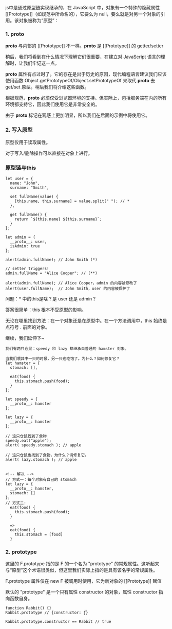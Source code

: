 js中是通过原型链实现继承的，在 JavaScript 中，对象有一个特殊的隐藏属性 [[Prototype]]（如规范中所命名的），它要么为 null，要么就是对另一个对象的引用。该对象被称为“原型”：
### 1. __proto__
__proto__ 与内部的 [[Prototype]] 不一样。__proto__ 是 [[Prototype]] 的 getter/setter

稍后，我们将看到在什么情况下理解它们很重要，在建立对 JavaScript 语言的理解时，让我们牢记这一点。

__proto__ 属性有点过时了。它的存在是出于历史的原因，现代编程语言建议我们应该使用函数 Object.getPrototypeOf/Object.setPrototypeOf 来取代 __proto__ 去 get/set 原型。稍后我们将介绍这些函数。

根据规范，__proto__ 必须仅受浏览器环境的支持。但实际上，包括服务端在内的所有环境都支持它，因此我们使用它是非常安全的。

由于 __proto__ 标记在观感上更加明显，所以我们在后面的示例中将使用它。

### 2. 写入原型
原型仅用于读取属性。

对于写入/删除操作可以直接在对象上进行。

### 原型链与this
```
let user = {
  name: "John",
  surname: "Smith",

  set fullName(value) {
    [this.name, this.surname] = value.split(" "); // * 
  },

  get fullName() {
    return `${this.name} ${this.surname}`;
  }
};

let admin = {
  __proto__: user,
  isAdmin: true
};

alert(admin.fullName); // John Smith (*)

// setter triggers!
admin.fullName = "Alice Cooper"; // (**)

alert(admin.fullName); // Alice Cooper，admin 的内容被修改了
alert(user.fullName);  // John Smith，user 的内容被保护了
```

问题：* 中的this是啥？是 user 还是 admin？

答案很简单：this 根本不受原型的影响。

无论在哪里找到方法：在一个对象还是在原型中。在一个方法调用中，this 始终是点符号 . 前面的对象。

继续，我们延伸下~
```
我们有两只仓鼠：speedy 和 lazy 都继承自普通的 hamster 对象。

当我们喂其中一只的时候，另一只也吃饱了。为什么？如何修复它？
let hamster = {
  stomach: [],

  eat(food) {
    this.stomach.push(food);
  }
};

let speedy = {
  __proto__: hamster
};

let lazy = {
  __proto__: hamster
};

// 这只仓鼠找到了食物
speedy.eat("apple");
alert( speedy.stomach ); // apple

// 这只仓鼠也找到了食物，为什么？请修复它。
alert( lazy.stomach ); // apple


<!-- 解决 -->
// 方式一：每个对象有自己的 stomach
let lazy = {
  __proto__: hamster,
  stomach: []
};
// 方式二: 
  eat(food) {
    this.stomach.push(food);
  }

  =>
  eat(food) {
    this.stomach = [food]
  }

```

### 2. prototype
这里的 F.prototype 指的是 F 的一个名为 "prototype" 的常规属性。这听起来与“原型”这个术语很类似，但这里我们实际上指的是具有该名字的常规属性。

F.prototype 属性仅在 new F 被调用时使用，它为新对象的 [[Prototype]] 赋值

默认的 "prototype" 是一个只有属性 constructor 的对象，属性 constructor 指向函数自身。
```
function Rabbit() {}
Rabbit.prototype // {constructor: ƒ}

Rabbit.prototype.constructor == Rabbit // true
```









